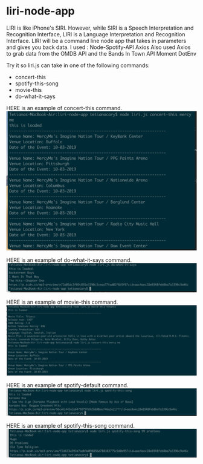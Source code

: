 # liri-node-app
LIRI is like iPhone's SIRI. However, while SIRI is a Speech Interpretation and Recognition Interface, LIRI is a Language Interpretation and Recognition Interface. LIRI will be a command line node app that takes in parameters and gives you back data.
I used :
Node-Spotify-API
Axios
Also used Axios to grab data from the OMDB API and the Bands In Town API
Moment
DotEnv

Try it so liri.js can take in one of the following commands:
* concert-this
* spotify-this-song
* movie-this
* do-what-it-says


HERE is an example of concert-this command.
![screenshot of concert-this](assets/concert-this.png)

HERE is an example of do-what-it-says command.
![screenshot of do-what-it-says](assets/do-what-it-says.png)

HERE is an example of movie-this command.
![screenshot of movie-this command](assets/movie_this.png)

HERE is an example of spotify-default command.
![screenshot of spotify-default](assets/spotify-default.png)

HERE is an example of spotify-this-song command.
![screenshot of spotify-this-song](assets/spotify-this-song.png)